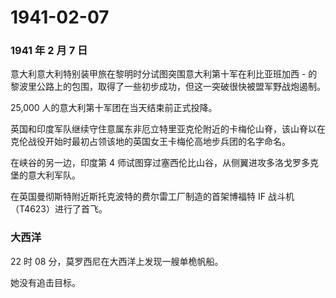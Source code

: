 # 1941-02-07

### 1941 年 2 月 7 日

意大利意大利特别装甲旅在黎明时分试图突围意大利第十军在利比亚班加西 -
的黎波里公路上的包围，取得了一些初步成功，但这一突破很快被盟军野战炮遏制。

25,000 人的意大利第十军团在当天结束前正式投降。

英国和印度军队继续守住意属东非厄立特里亚克伦附近的卡梅伦山脊，该山脊以在克伦战役开始时最初占领该地的英国女王卡梅伦高地步兵团的名字命名。

在峡谷的另一边，印度第 4
师试图穿过塞西伦比山谷，从侧翼进攻多洛戈罗多克堡的意大利军队。

在英国曼彻斯特附近斯托克波特的费尔雷工厂制造的首架博福特 IF
战斗机（T4623）进行了首飞。

### 大西洋

22 时 08 分，莫罗西尼在大西洋上发现一艘单桅帆船。

她没有追击目标。
